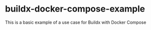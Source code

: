 # buildx-docker-compose-example
This is a basic example of a use case for Buildx with Docker Compose
